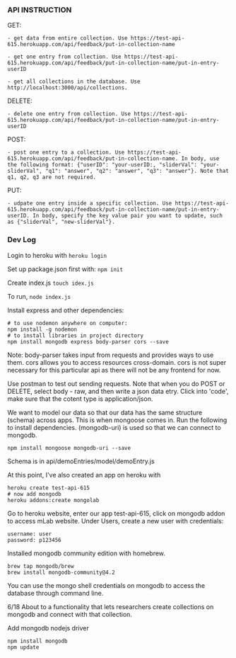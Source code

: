 ### API INSTRUCTION ###
GET: 

    - get data from entire collection. Use https://test-api-615.herokuapp.com/api/feedback/put-in-collection-name

    - get one entry from collection. Use https://test-api-615.herokuapp.com/api/feedback/put-in-collection-name/put-in-entry-userID

    - get all collections in the database. Use http://localhost:3000/api/collections.

DELETE:

    - delete one entry from collection. Use https://test-api-615.herokuapp.com/api/feedback/put-in-collection-name/put-in-entry-userID

POST:

    - post one entry to a collection. Use https://test-api-615.herokuapp.com/api/feedback/put-in-collection-name. In body, use the following format: {"userID": "your-userID:, "sliderVal": "your-sliderVal", "q1": "answer", "q2": "answer", "q3": "answer"}. Note that q1, q2, q3 are not required. 

PUT: 

    - udpate one entry inside a specific collection. Use https://test-api-615.herokuapp.com/api/feedback/put-in-collection-name/put-in-entry-userID. In body, specify the key value pair you want to update, such as {"sliderVal", "new-sliderVal"}.



### Dev Log ###

Login to heroku with ```heroku login```

Set up package.json first with: ``` npm init ```

Create index.js ``` touch idex.js ```

To run, ``` node index.js ```

Install express and other dependencies:
```
# to use nodemon anywhere on computer:
npm install -g nodemon
# to install libraries in project directory
npm install mongodb express body-parser cors --save
```
Note: body-parser takes input from requests and provides ways to use them. cors allows you to access resources cross-domain. cors is not super necessary for this particular api as there will not be any frontend for now.  

Use postman to test out sending requests. Note that when you do POST or DELETE, select body - raw, and then write a json data etry. Click into 'code', make sure that the cotent type is application/json. 

We want to model our data so that our data has the same structure (schema) across apps. This is when mongoose comes in. Run the following to install dependencies. (mongodb-uri) is used so that we can connect to mongodb. 
```
npm install mongoose mongodb-uri --save
```
Schema is in api/demoEntries/model/demoEntry.js

At this point, I've also created an app on heroku with 
```
heroku create test-api-615
# now add mongodb
heroku addons:create mongolab
```

Go to heroku website, enter our app test-api-615, click on mongodb addon to access mLab website. Under Users, create a new user with credentials: 
```
username: user
password: p123456
```

Installed mongodb community edition with homebrew. 
```
brew tap mongodb/brew
brew install mongodb-community@4.2
```
You can use the mongo shell credentials on mongodb to access the database through command line.

6/18
About to a functionality that lets researchers create collections on mongodb and connect with that collection.

Add mongodb nodejs driver
``` 
npm install mongodb 
npm update
```